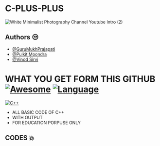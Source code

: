 # C-PLUS-PLUS

![White Minimalist Photography Channel Youtube Intro (2)](https://github.com/GuruMukhPrajapati/C-PLUS-PLUS/assets/117162170/25d4d3ee-c875-436c-a57c-3b715ba8a739)
## Authors 😒
- [@GuruMukhPrajapati](https://github.com/GuruMukhPrajapati)
- [@Pulkit Moondra](https://www.instagram.com/pulkitmaheshwari23/)
- [@Vinod Sirvi](https://github.com/GuruMukhPrajapati)
 
# WHAT YOU GET FORM THIS GITHUB [![Awesome](https://awesome.re/badge-flat.svg)](https://github.com/sindresorhus/awesome)  [![Language](https://img.shields.io/badge/Language-C++-blue.svg)](https://en.cppreference.com/)
[![C++](https://raw.githubusercontent.com/isocpp/logos/master/cpp_logo.png)](https://en.cppreference.com/)
- ALL BASIC CODE OF C++ 
- WITH OUTPUT 
- FOR EDUCATION PORPUSE ONLY 

## CODES 💥 

 


